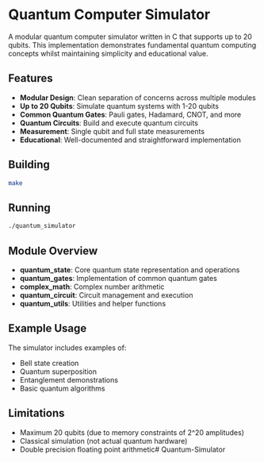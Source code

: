 # Quantum Computer Simulator

A modular quantum computer simulator written in C that supports up to 20 qubits. This implementation demonstrates fundamental quantum computing concepts whilst maintaining simplicity and educational value.

## Features

- **Modular Design**: Clean separation of concerns across multiple modules
- **Up to 20 Qubits**: Simulate quantum systems with 1-20 qubits
- **Common Quantum Gates**: Pauli gates, Hadamard, CNOT, and more
- **Quantum Circuits**: Build and execute quantum circuits
- **Measurement**: Single qubit and full state measurements
- **Educational**: Well-documented and straightforward implementation

## Building

```bash
make
```

## Running

```bash
./quantum_simulator
```

## Module Overview

- **quantum_state**: Core quantum state representation and operations
- **quantum_gates**: Implementation of common quantum gates
- **complex_math**: Complex number arithmetic
- **quantum_circuit**: Circuit management and execution
- **quantum_utils**: Utilities and helper functions

## Example Usage

The simulator includes examples of:
- Bell state creation
- Quantum superposition
- Entanglement demonstrations
- Basic quantum algorithms

## Limitations

- Maximum 20 qubits (due to memory constraints of 2^20 amplitudes)
- Classical simulation (not actual quantum hardware)
- Double precision floating point arithmetic# Quantum-Simulator
